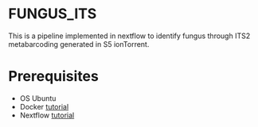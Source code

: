 # FUNGUS_ITS
This is a pipeline implemented in nextflow to identify fungus through ITS2 metabarcoding generated in S5 ionTorrent.

# Prerequisites
* OS Ubuntu
* Docker [tutorial](https://docs.docker.com/engine/install/ubuntu/)
* Nextflow [tutorial](https://www.nextflow.io/docs/latest/getstarted.html)

